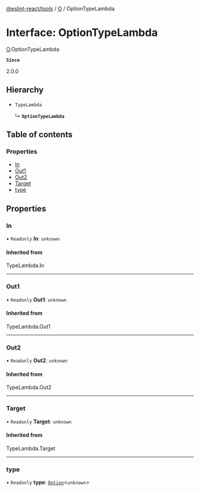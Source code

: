 [@eslint-react/tools](../README.md) / [O](../modules/O.md) / OptionTypeLambda

# Interface: OptionTypeLambda

[O](../modules/O.md).OptionTypeLambda

**`Since`**

2.0.0

## Hierarchy

- `TypeLambda`

  ↳ **`OptionTypeLambda`**

## Table of contents

### Properties

- [In](O.OptionTypeLambda.md#in)
- [Out1](O.OptionTypeLambda.md#out1)
- [Out2](O.OptionTypeLambda.md#out2)
- [Target](O.OptionTypeLambda.md#target)
- [type](O.OptionTypeLambda.md#type)

## Properties

### In

• `Readonly` **In**: `unknown`

#### Inherited from

TypeLambda.In

---

### Out1

• `Readonly` **Out1**: `unknown`

#### Inherited from

TypeLambda.Out1

---

### Out2

• `Readonly` **Out2**: `unknown`

#### Inherited from

TypeLambda.Out2

---

### Target

• `Readonly` **Target**: `unknown`

#### Inherited from

TypeLambda.Target

---

### type

• `Readonly` **type**: [`Option`](../modules/O.md#option)<`unknown`\>
